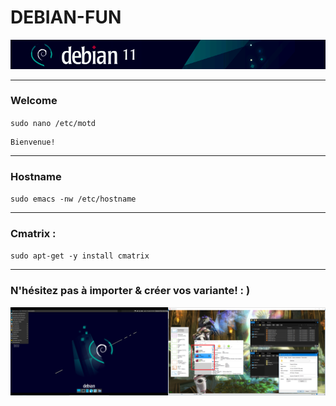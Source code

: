#   DEBIAN-FUN
![screenshot0](IMG/debian-logo.png)  
___

### Welcome
`sudo nano /etc/motd`

    Bienvenue!                           

___

### Hostname
`sudo emacs -nw /etc/hostname`
___

### Cmatrix :
`sudo apt-get -y install cmatrix`
___

### N'hésitez pas à importer & créer vos variante! : )  
![screenshot0](IMG/10-debian-fun/00.png)